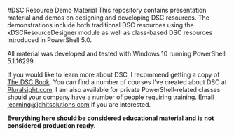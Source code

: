 #DSC Resource Demo Material
This repository contains presentation material and demos on designing and developing DSC resources. The demonstrations include both traditional DSC resources using the xDSCResourceDesigner module as well as class-based DSC resources introduced in PowerShell 5.0.

All material was developed and tested with Windows 10 running PowerShell 5.1.16299.

If you would like to learn more about DSC, I recommend getting a copy of [The DSC Book](https://leanpub.com/the-dsc-book). You can find a number of courses I've created about DSC at [Pluralsight.com](https://www.pluralsight.com/authors/jeff-hicks). I am also available for private PowerShell-related classes should your company have a number of people requiring training. Email learning@jdhitsolutions.com if you are interested.

**Everything here should be considered educational material and is not considered production ready.**
